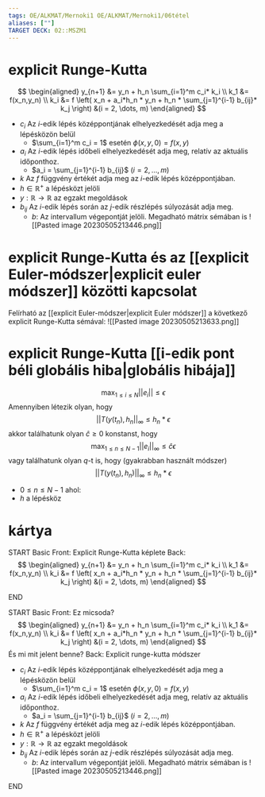 ```yaml
---
tags: OE/ALKMAT/Mernoki1 OE/ALKMAT/Mernoki1/06tétel 
aliases: [""]
TARGET DECK: 02::MSZM1
---
```

# explicit Runge-Kutta
$$
\begin{aligned}
	y_{n+1} &= y_n + h_n \sum_{i=1}^m c_i* k_i \\
	k_1 &= f(x_n,y_n) \\
	k_i &= f \left( x_n + a_i*h_n * y_n + h_n * \sum_{j=1}^{i-1} b_{ij}* k_j \right) &(i = 2, \dots, m)
\end{aligned}
$$
- $c_i$ Az $i$-edik lépés középpontjának elhelyezkedését adja meg a lépésközön belül
	- $\sum_{i=1}^m c_i = 1$ esetén $\phi(x,y,0) = f(x,y)$
- $a_i$ Az $i$-edik lépés időbeli elhelyezkedését adja meg, relatív az aktuális időponthoz.
	- $a_i = \sum_{j=1}^{i-1} b_{ij}$ $(i=2, \dots, m)$
- $k$ Az $f$ függvény értékét adja meg az $i$-edik lépés középpontjában.
- $h \in \mathbb{R}^+$ a lépésközt jelöli
- $y:\mathbb{R} \to \mathbb{R}$ az egzakt megoldások
- $b_{ij}$ Az $i$-edik lépés során az $j$-edik részlépés súlyozását adja meg.
	- $b$: Az intervallum végepontját jelöli.
Megadható mátrix sémában is
![[Pasted image 20230505213446.png]]

# explicit Runge-Kutta és az [[explicit Euler-módszer|explicit euler módszer]] közötti kapcsolat
Felírható az [[explicit Euler-módszer|explicit Euler módszer]] a következő explicit Runge-Kutta sémával:
![[Pasted image 20230505213633.png]]

# explicit Runge-Kutta [[i-edik pont béli globális hiba|globális hibája]]
$$\max_{1 \le i \le N}||e_i|| \le \epsilon$$
Amennyiben létezik olyan, hogy
$$||T(y(t_n), h_n||_\infty \le h_n*\epsilon$$
akkor találhatunk olyan $\widehat{c} \ge 0$ konstanst, hogy
$$\max_{1 \le n \le N-1}||e_i||_\infty \le \widehat{c}\epsilon$$
vagy találhatunk olyan $q$-t is, hogy (gyakrabban használt módszer)
$$||T(y(t_n), h_n)||_\infty \le h_n * \epsilon$$
- $0 \le n \le N-1$
ahol:
- $h$ a lépésköz


# kártya
START
Basic
Front:
Explicit Runge-Kutta képlete
Back:
$$
\begin{aligned}
	y_{n+1} &= y_n + h_n \sum_{i=1}^m c_i* k_i \\
	k_1 &= f(x_n,y_n) \\
	k_i &= f \left( x_n + a_i*h_n * y_n + h_n * \sum_{j=1}^{i-1} b_{ij}* k_j \right) &(i = 2, \dots, m)
\end{aligned}
$$
<!--ID: 1686769964469-->
END

START
Basic
Front:
Ez micsoda?
$$
\begin{aligned}
	y_{n+1} &= y_n + h_n \sum_{i=1}^m c_i* k_i \\
	k_1 &= f(x_n,y_n) \\
	k_i &= f \left( x_n + a_i*h_n * y_n + h_n * \sum_{j=1}^{i-1} b_{ij}* k_j \right) &(i = 2, \dots, m)
\end{aligned}
$$
És mi mit jelent benne?
Back:
Explicit runge-kutta módszer
- $c_i$ Az $i$-edik lépés középpontjának elhelyezkedését adja meg a lépésközön belül
	- $\sum_{i=1}^m c_i = 1$ esetén $\phi(x,y,0) = f(x,y)$
- $a_i$ Az $i$-edik lépés időbeli elhelyezkedését adja meg, relatív az aktuális időponthoz.
	- $a_i = \sum_{j=1}^{i-1} b_{ij}$ $(i=2, \dots, m)$
- $k$ Az $f$ függvény értékét adja meg az $i$-edik lépés középpontjában.
- $h \in \mathbb{R}^+$ a lépésközt jelöli
- $y:\mathbb{R} \to \mathbb{R}$ az egzakt megoldások
- $b_{ij}$ Az $i$-edik lépés során az $j$-edik részlépés súlyozását adja meg.
	- $b$: Az intervallum végepontját jelöli.
Megadható mátrix sémában is
![[Pasted image 20230505213446.png]]
<!--ID: 1687081760003-->
END